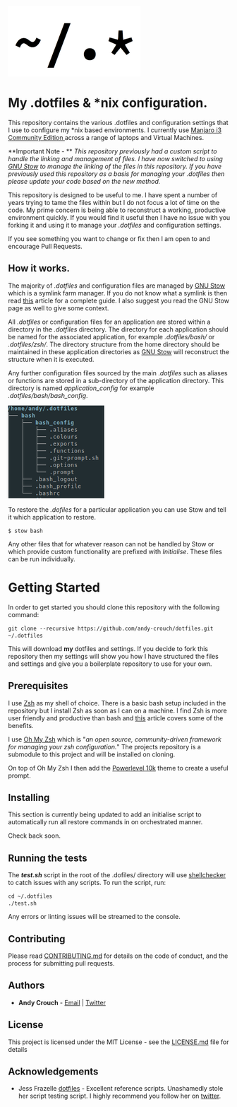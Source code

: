 ![image](README_IMAGES/dotfiles.png)

# My .dotfiles & *nix configuration. 

This repository contains the various .dotfiles and configuration settings that I use to configure my *nix based environments.  I currently use [Manjaro i3 Community Edition ](https://manjaro.org/download/community/i3/) across a range of laptops and Virtual Machines.

**Important Note - ** *This repository previously had a custom script to handle the linking and management of files. I have now switched to using [GNU Stow](https://www.gnu.org/software/stow/) to manage the linking of the files in this repository. If you have previously used this repository as a basis for managing your .dotfiles then please update your code based on the new method.*

This repository is designed to be useful to me.  I have spent a number of years trying to tame the files within but I do not focus a lot of time on the code. My prime concern is being able to reconstruct a working, productive environment quickly. If you would find it useful then I have no issue with you forking it and using it to manage your *.dotfiles* and configuration settings.  

If you see something you want to change or fix then I am open to and encourage Pull Requests.

## How it works.

The majority of *.dotfiles* and configuration files are managed by  [GNU Stow](https://www.gnu.org/software/stow/) which is a symlink farm manager. If you do not know what a symlink is then read [this](https://www.howtogeek.com/howto/16226/complete-guide-to-symbolic-links-symlinks-on-windows-or-linux/) article for a complete guide. I also suggest you read the GNU Stow page as well to give some context.

All *.dotfiles* or configuration files for an application are stored within a directory in the *.dotfiles* directory. The directory for each application should be named for the associated application, for example _.dotfiles/bash/_ or _.dotfiles/zsh/_. The directory structure from the home directory should be maintained in these application directories as  [GNU Stow](https://www.gnu.org/software/stow/) will reconstruct the structure when it is executed.

Any further configuration files sourced by the main .*dotfiles* such as aliases or functions are stored in a sub-directory of the application directory. This directory is named _application_config_ for example _.dotfiles/bash/bash_config_.

![image](README_IMAGES/Config_Example.png)

To restore the *.dofiles* for a particular application you can use Stow and tell it which application to restore.

```shell
$ stow bash
```

Any other files that for whatever reason can not be handled by Stow or which provide custom functionality are prefixed with *Initialise*. These files can be run individually.

# Getting Started


In order to get started you should clone this repository with the following command:

```
git clone --recursive https://github.com/andy-crouch/dotfiles.git ~/.dotfiles
```

This will download **my** dotfiles and settings.  If you decide to fork this repository then my settings will show you how I have structured the files and settings and give you a boilerplate repository to use for your own.  

## Prerequisites

I use [Zsh](https://www.zsh.org/) as my shell of choice. There is a basic bash setup included in the repository but I install Zsh as soon as I can on a machine. I find Zsh is more user friendly and productive than bash and [this](https://linuxhint.com/differences_between_bash_zsh/) article covers some of the benefits.

I use [Oh My Zsh](https://ohmyz.sh/) which is "*an open source, community-driven framework for managing your zsh configuration.*"  The projects repository is a submodule to this project and will be installed on cloning.

On top of Oh My Zsh I then add the [Powerlevel 10k](https://github.com/romkatv/powerlevel10k) theme to create a useful prompt.

## Installing

This section is currently being updated to add an initialise script to automatically run all restore commands in on orchestrated manner.

Check back soon.

## Running the tests

The ***test.sh*** script in the root of the .dofiles/ directory will use [shellchecker](https://github.com/koalaman/shellcheck) to catch issues with any scripts.  To run the script, run:

```cd ~/.dotfiles
cd ~/.dotfiles
./test.sh
```

Any errors or linting issues will be streamed to the console.

## Contributing

Please read [CONTRIBUTING.md](CONTRIBUTING.md) for details on the code of conduct, and the process for submitting pull requests.

## Authors

* **Andy Crouch** - [Email](mailto:email@amcrou.ch) | [Twitter](https://twitter.com/amcrouch) 

## License

This project is licensed under the MIT License - see the [LICENSE.md](LICENSE.md) file for details

## Acknowledgements

* Jess Frazelle [dotfiles](https://github.com/jessfraz/dotfiles) - Excellent reference scripts. Unashamedly stole her script testing script. I highly recommend you follow her on [twitter](https://twitter.com/jessfraz?lang=en). 

